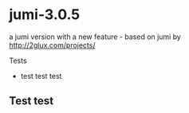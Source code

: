 jumi-3.0.5
==========

a jumi version with a new feature - based on jumi by http://2glux.com/projects/

Tests
+ test test test

## Test test